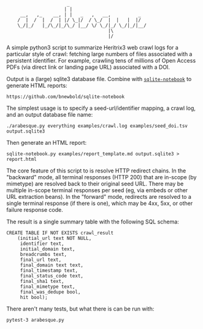 

                          _                            
                         | |                           
         __,   ,_    __, | |   _   ,   __,          _  
        /  |  /  |  /  | |/ \_|/  / \_/  |  |   |  |/  
        \_/|_/   |_/\_/|_/\_/ |__/ \/ \_/|_/ \_/|_/|__/
                                         |\            
                                         |/            


A simple python3 script to summarize Heritrix3 web crawl logs for a particular
style of crawl: fetching large numbers of files associated with a persistent
identifier. For example, crawling tens of millions of Open Access PDFs (via
direct link or landing page URL) associated with a DOI.

Output is a (large) sqlite3 database file. Combine with
[`sqlite-notebook`](https://github.com/bnewbold/sqlite-notebook) to generate
HTML reports:

    https://github.com/bnewbold/sqlite-notebook

The simplest usage is to specify a seed-url/identifier mapping, a crawl log,
and an output database file name:

    ./arabesque.py everything examples/crawl.log examples/seed_doi.tsv output.sqlite3

Then generate an HTML report:

    sqlite-notebook.py examples/report_template.md output.sqlite3 > report.html

The core feature of this script to is resolve HTTP redirect chains. In the
"backward" mode, all terminal responses (HTTP 200) that are in-scope (by
mimetype) are resolved back to their original seed URL. There may be multiple
in-scope terminal responses per seed (eg, via embeds or other URL extraction
beans). In the "forward" mode, redirects are resolved to a single terminal
response (if there is one), which may be 4xx, 5xx, or other failure response
code.

The result is a single summary table with the following SQL schema:

    CREATE TABLE IF NOT EXISTS crawl_result
        (initial_url text NOT NULL,
         identifier text,
         initial_domain text,
         breadcrumbs text,
         final_url text,
         final_domain text text,
         final_timestamp text,
         final_status_code text,
         final_sha1 text,
         final_mimetype text,
         final_was_dedupe bool,
         hit bool);

There aren't many tests, but what there is can be run with:

    pytest-3 arabesque.py
